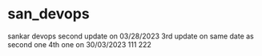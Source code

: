 # san_devops
sankar devops
second update on 03/28/2023
3rd update on same date as second one
4th one on 30/03/2023
111
222










